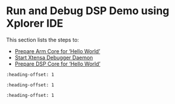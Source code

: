 # Run and Debug DSP Demo using Xplorer IDE

This section lists the steps to:

-   [Prepare Arm Core for ‘Hello World’](prepare_arm_core_for_hello_world.md)
-   [Start Xtensa Debugger Daemon](start_xtensa_debugger_daemon.md)
-   [Prepare DSP Core for ‘Hello World’](prepare_dsp_core_for_hello_world.md)


```{include} ../topics/prepare_arm_core_for_hello_world.md
:heading-offset: 1
```

```{include} ../topics/start_xtensa_debugger_daemon.md
:heading-offset: 1
```

```{include} ../topics/prepare_dsp_core_for_hello_world.md
:heading-offset: 1
```

